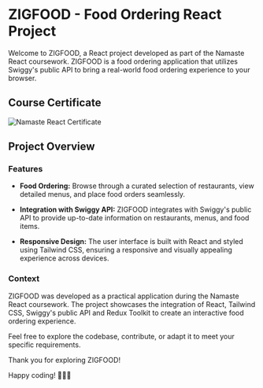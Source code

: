 # ZIGFOOD - Food Ordering React Project

Welcome to ZIGFOOD, a React project developed as part of the Namaste React coursework. ZIGFOOD is a food ordering application that utilizes Swiggy's public API to bring a real-world food ordering experience to your browser.

## Course Certificate

![Namaste React Certificate](https://learn.namastedev.com/share-certificate?serialno=DJRAERFK)

## Project Overview

### Features

- **Food Ordering:** Browse through a curated selection of restaurants, view detailed menus, and place food orders seamlessly.
  
- **Integration with Swiggy API:** ZIGFOOD integrates with Swiggy's public API to provide up-to-date information on restaurants, menus, and food items.

- **Responsive Design:** The user interface is built with React and styled using Tailwind CSS, ensuring a responsive and visually appealing experience across devices.

### Context

ZIGFOOD was developed as a practical application during the Namaste React coursework. The project showcases the integration of React, Tailwind CSS,  Swiggy's public API and Redux Toolkit to create an interactive food ordering experience.

Feel free to explore the codebase, contribute, or adapt it to meet your specific requirements.

Thank you for exploring ZIGFOOD!

Happy coding! 🍔🍕🚀
